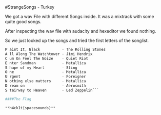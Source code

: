 #StrangeSongs - Turkey

We got a wav File with different Songs inside.
It was a mixtrack with some quite good songs.

After inspecting the wav file with audacity and hexeditor we found nothing.

So we just looked up the songs and tried the first letters of the songlist.

```S even Nation Army        - The White Stripes
P aint It, Black          - The Rolling Stones
A ll Along The Watchtower - Jimi Hendrix
C um On Feel The Noize    - Quiet Riot
E nter Sandman            - Metallica
S hape of my Heart        - Sting
O ne                      - Metallica
U rgent                   - Foreigner
N othing else matters     - Metallica
D ream on                 - Aerosmith
S tairway to Heaven       - Led Zeppelin```

####The Flag

**h4ck1t{spacesounds}**


